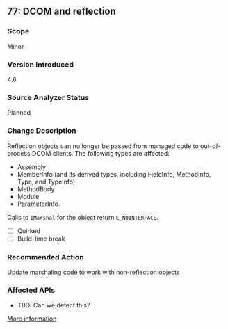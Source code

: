 ## 77: DCOM and reflection

### Scope
Minor

### Version Introduced
4.6

### Source Analyzer Status
Planned

### Change Description
Reflection objects can no longer be passed from managed code to out-of-process DCOM clients. The following types are affected: 

- Assembly
- MemberInfo (and its derived types, including FieldInfo, MethodInfo, Type, and TypeInfo)
- MethodBody
- Module
- ParameterInfo. 

Calls to `IMarshal` for the object return `E_NOINTERFACE`.

- [ ] Quirked
- [ ] Build-time break

### Recommended Action
Update marshaling code to work with non-reflection objects

### Affected APIs
* TBD: Can we detect this?

[More information](https://msdn.microsoft.com/en-us/library/dn833125(v=vs.110).aspx#Core)
